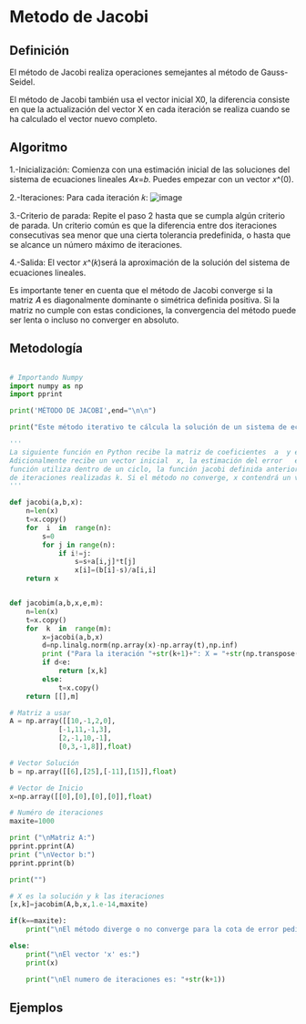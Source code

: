 # Metodo de Jacobi
## Definición

El método de Jacobi realiza operaciones semejantes al método de Gauss-Seidel.

El método de Jacobi también usa el vector inicial X0, la diferencia consiste en que la actualización del vector X en cada iteración se realiza cuando se ha calculado el vector nuevo completo.

## Algoritmo

1.-Inicialización: Comienza con una estimación inicial de las soluciones del sistema de ecuaciones lineales 
𝐴𝑥=𝑏. Puedes empezar con un vector 𝑥^(0).

2.-Iteraciones: Para cada iteración 𝑘:
![image](https://github.com/Mexta46/Metodos_Numericos/assets/160789479/d332020b-6db0-44c6-882b-f05d4bfa6006)

3.-Criterio de parada: Repite el paso 2 hasta que se cumpla algún criterio de parada. Un criterio común es que la diferencia entre dos iteraciones consecutivas sea menor que una cierta tolerancia predefinida, o hasta que se alcance un número máximo de iteraciones.

4.-Salida: El vector 𝑥^(𝑘)será la aproximación de la solución del sistema de ecuaciones lineales.

Es importante tener en cuenta que el método de Jacobi converge si la matriz 𝐴 es diagonalmente dominante o simétrica definida positiva. 
Si la matriz no cumple con estas condiciones, la convergencia del método puede ser lenta o incluso no converger en absoluto.



## Metodología

```python

# Importando Numpy
import numpy as np
import pprint

print('MÉTODO DE JACOBI',end="\n\n")

print("Este método iterativo te cálcula la solución de un sistema de ecuaciones tomando un vector inicial.")

'''
La siguiente función en Python recibe la matriz de coeficientes  a  y el vector de constantes b  de un sistema lineal.
Adicionalmente recibe un vector inicial  x, la estimación del error   e y el máximo de iteraciones permitidas m. Esta 
función utiliza dentro de un ciclo, la función jacobi definida anteriormente. Entrega el vector x calculado y el número 
de iteraciones realizadas k. Si el método no converge, x contendrá un vector nulo.
'''

def jacobi(a,b,x): 
	n=len(x) 
	t=x.copy()
	for  i  in  range(n): 
		s=0
		for j in range(n): 
			if i!=j:
				s=s+a[i,j]*t[j]
				x[i]=(b[i]-s)/a[i,i]
	return x


def jacobim(a,b,x,e,m): 
	n=len(x)  
	t=x.copy()
	for  k  in  range(m): 
		x=jacobi(a,b,x)
		d=np.linalg.norm(np.array(x)-np.array(t),np.inf)
		print ("Para la iteración "+str(k+1)+": X = "+str(np.transpose(x.round(7)))+"\tError: "+str(abs(d)))
		if d<e:
			return [x,k] 
		else:
			t=x.copy() 
	return [[],m]

# Matriz a usar
A = np.array([[10,-1,2,0],
			[-1,11,-1,3],
			[2,-1,10,-1],
			[0,3,-1,8]],float)

# Vector Solución
b = np.array([[6],[25],[-11],[15]],float)

# Vector de Inicio
x=np.array([[0],[0],[0],[0]],float)

# Numéro de iteraciones
maxite=1000

print ("\nMatriz A:")
pprint.pprint(A)
print ("\nVector b:")
pprint.pprint(b)

print("")

# X es la solución y k las iteraciones
[x,k]=jacobim(A,b,x,1.e-14,maxite)

if(k==maxite):
	print("\nEl método diverge o no converge para la cota de error pedido")

else: 
	print("\nEl vector 'x' es:")
	print(x)

	print("\nEl numero de iteraciones es: "+str(k+1))
  ```


## Ejemplos
